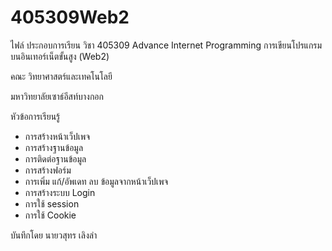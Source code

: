 # 405309Web2
ไฟล์ ประกอบการเรียน วิชา 405309 Advance Internet Programming การเขียนโปรแกรมบนอินเทอร์เน็ตขั้นสูง (Web2)

คณะ	วิทยาศาสตร์และเทคโนโลยี

มหาวิทยาลัยเซาธ์อีสท์บางกอก

หัวข้อการเรียนรู้
- การสร้างหน้าเว็ปเพจ
- การสร้างฐานข้อมูล
- การติดต่อฐานข้อมูล
- การสร้างฟอร์ม
- การเพิ่ม แก้/อัพเดท ลบ ข้อมูลจากหน้าเว็ปเพจ
- การสร้างระบบ Login
- การใช้ session
- การใช้ Cookie

บันทึกโดย นายวสุทร  เลิงลำ 